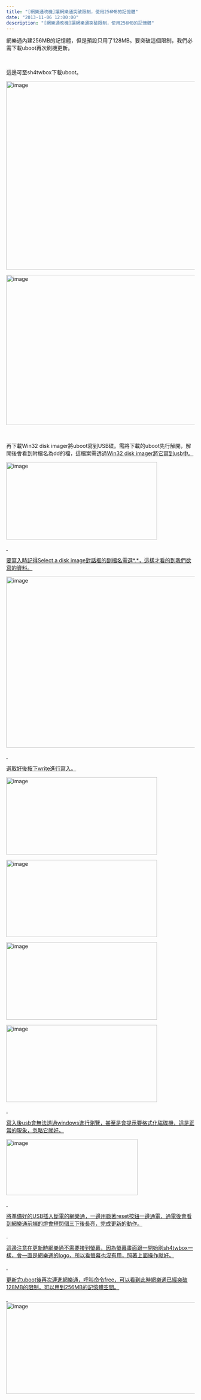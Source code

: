 ```yaml
---
title: "[網樂通改機]讓網樂通突破限制，使用256MB的記憶體"
date: "2013-11-06 12:00:00"
description: "[網樂通改機]讓網樂通突破限制，使用256MB的記憶體"
---
```


<p>
	網樂通內建256MB的記憶體，但是預設只用了128MB。要突破這個限制，我們必需下載uboot再次刷機更新。</p>
<p>
	 </p>
<p>
	這邊可至sh4twbox下載uboot。</p>
<p>
	<img alt="image" border="0" height="504" src="\images\postse9f57-2b28-4c74-b12a-3dd8bc412d95\image_thumb.png" style="border-top: 0px; border-right: 0px; border-bottom: 0px; border-left: 0px" width="580" /></p>
<p>
	<img alt="image" border="0" height="401" src="\images\postse9f57-2b28-4c74-b12a-3dd8bc412d95\image3_thumb.png" style="border-top: 0px; border-right: 0px; border-bottom: 0px; border-left: 0px" width="644" /></p>
<p>
	 </p>
<p>
	再下載Win32 disk imager</a>將uboot寫到USB碟。需將下載的uboot先行解開，解開後會看到附檔名為dd的檔，這檔案需透過<a href="http://sourceforge.net/projects/win32diskimager/" target="_blank">Win32 disk imager將它寫到usb中。</p>
<p>
	<img alt="image" border="0" height="207" src="\images\postse9f57-2b28-4c74-b12a-3dd8bc412d95\image6_thumb.png" style="border-top: 0px; border-right: 0px; border-bottom: 0px; border-left: 0px" width="403" /></p>
<p>
	 </p>
<p>
	要寫入時記得Select a disk image對話框的副檔名需選*.*，這樣才看的到我們欲寫的資料。</p>
<p>
	<img alt="image" border="0" height="457" src="\images\postse9f57-2b28-4c74-b12a-3dd8bc412d95\image9_thumb.png" style="border-top: 0px; border-right: 0px; border-bottom: 0px; border-left: 0px" width="609" /></p>
<p>
	 </p>
<p>
	選取好後按下write進行寫入。</p>
<p>
	<img alt="image" border="0" height="207" src="\images\postse9f57-2b28-4c74-b12a-3dd8bc412d95\image18_thumb.png" style="border-top: 0px; border-right: 0px; border-bottom: 0px; border-left: 0px" width="403" /></p>
<p>
	<img alt="image" border="0" height="206" src="\images\postse9f57-2b28-4c74-b12a-3dd8bc412d95\image12_thumb.png" style="border-top: 0px; border-right: 0px; border-bottom: 0px; border-left: 0px" width="403" /></p>
<p>
	<img alt="image" border="0" height="207" src="\images\postse9f57-2b28-4c74-b12a-3dd8bc412d95\image15_thumb.png" style="border-top: 0px; border-right: 0px; border-bottom: 0px; border-left: 0px" width="403" /></p>
<p>
	<img alt="image" border="0" height="206" src="\images\postse9f57-2b28-4c74-b12a-3dd8bc412d95\image21_thumb.png" style="border-top: 0px; border-right: 0px; border-bottom: 0px; border-left: 0px" width="403" /></p>
<p>
	 </p>
<p>
	寫入後usb會無法透過windows進行瀏覽，甚至是會提示要格式化磁碟機，這是正常的現象，忽略它就好。</p>
<p>
	<img alt="image" border="0" height="150" src="\images\postse9f57-2b28-4c74-b12a-3dd8bc412d95\image_thumb_9.png" style="border-top: 0px; border-right: 0px; border-bottom: 0px; border-left: 0px" width="351" /></p>
<p>
	 </p>
<p>
	將準備好的USB插入斷電的網樂通，一邊用戳著reset按鈕一邊通電，通電後會看到網樂通前端的燈會短閃個三下後長亮，完成更新的動作。</p>
<p>
	 </p>
<p>
	這邊注意在更新時網樂通不需要接到螢幕，因為螢幕畫面跟一開始刷sh4twbox一樣，會一直是網樂通的logo，所以看螢幕也沒有用，照著上面操作就好。</p>
<p>
	 </p>
<p>
	更新完uboot後再次連進網樂通，呼叫命令free，可以看到此時網樂通已經突破128MB的限制，可以用到256MB的記憶體空間。</p>
<p>
	 <img alt="image" border="0" height="245" src="\images\postse9f57-2b28-4c74-b12a-3dd8bc412d95\image_thumb_8.png" style="border-top: 0px; border-right: 0px; border-bottom: 0px; border-left: 0px" width="644" /></p>
